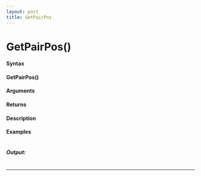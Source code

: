 ```yaml
---
layout: post
title: GetPairPos
---
```


# GetPairPos()


#### Syntax

#### GetPairPos()

#### Arguments

#### Returns

#### Description

#### Examples

```

```

##### Output:

```

```

---